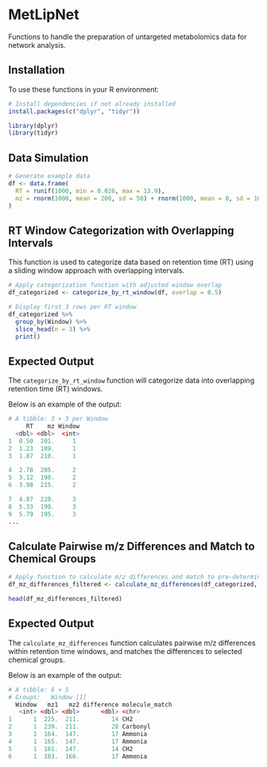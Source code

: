 # MetLipNet
Functions to handle the preparation of untargeted metabolomics data for network analysis.


## Installation

To use these functions in your R environment:

```r
# Install dependencies if not already installed
install.packages(c("dplyr", "tidyr"))

library(dplyr)
library(tidyr)
```

## Data Simulation

```r
# Generate example data
df <- data.frame(
  RT = runif(1000, min = 0.026, max = 13.9),
  mz = rnorm(1000, mean = 200, sd = 50) + rnorm(1000, mean = 0, sd = 10) * runif(1000, min = 0.5, max = 1.5)
)
```

## RT Window Categorization with Overlapping Intervals

This function is used to categorize data based on retention time (RT) using a sliding window approach with overlapping intervals.

```r
# Apply categorization function with adjusted window overlap
df_categorized <- categorize_by_rt_window(df, overlap = 0.5)

# Display first 3 rows per RT window
df_categorized %>%
  group_by(Window) %>%
  slice_head(n = 3) %>%
  print()
```

## Expected Output

The `categorize_by_rt_window` function will categorize data into overlapping retention time (RT) windows. 

Below is an example of the output:

```r
# A tibble: 3 × 3 per Window
     RT    mz Window
  <dbl> <dbl>  <int>
1  0.50  201.     1
2  1.23  189.     1
3  1.87  210.     1

4  2.78  205.     2
5  3.12  198.     2
6  3.98  215.     2

7  4.87  220.     3
8  5.33  190.     3
9  5.79  195.     3
...

```

## Calculate Pairwise m/z Differences and Match to Chemical Groups

```r
# Apply function to calculate m/z differences and match to pre-determined chemical groups
df_mz_differences_filtered <- calculate_mz_differences(df_categorized, selected_groups = c("17", "14", "28"))

head(df_mz_differences_filtered)

```

## Expected Output

The `calculate_mz_differences` function calculates pairwise m/z differences within retention time windows,
and matches the differences to selected chemical groups. 

Below is an example of the output:

```r
# A tibble: 6 × 5
# Groups:   Window [1]
  Window   mz1   mz2 difference molecule_match
   <int> <dbl> <dbl>      <dbl> <chr>         
1      1  225.  211.         14 CH2           
2      1  239.  211.         28 Carbonyl      
3      1  164.  147.         17 Ammonia       
4      1  165.  147.         17 Ammonia       
5      1  161.  147.         14 CH2           
6      1  183.  166.         17 Ammonia   

```
